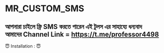 # MR_CUSTOM_SMS
আপনারা চাইলে ফ্রি SMS করতে পারেন এই টুলস এর সাহায্যে ধন্যবাদ আমাদের Channel Link = https://t.me/professor4498
---------------------------------

😇 Installation : 😇
